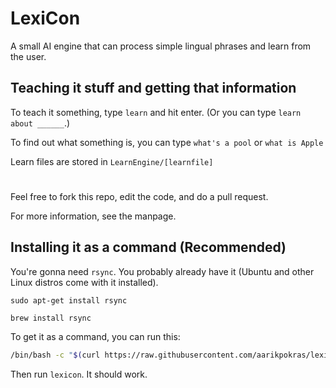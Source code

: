 # LexiCon
A small AI engine that can process simple lingual phrases and learn from the user.

## Teaching it stuff and getting that information
To teach it something, type `learn` and hit enter. (Or you can type `learn about ______`.)

To find out what something is, you can type `what's a pool` or `what is Apple`

Learn files are stored in `LearnEngine/[learnfile]`
#
Feel free to fork this repo, edit the code, and do a pull request.

For more information, see the manpage.

## Installing it as a command (Recommended)
You're gonna need `rsync`. You probably already have it (Ubuntu and other Linux distros come with it installed).

```console
sudo apt-get install rsync
```
```console
brew install rsync
```

To get it as a command, you can run this: 
```bash
/bin/bash -c "$(curl https://raw.githubusercontent.com/aarikpokras/lexicon/main/install.sh)"
```
Then run `lexicon`. It should work.
